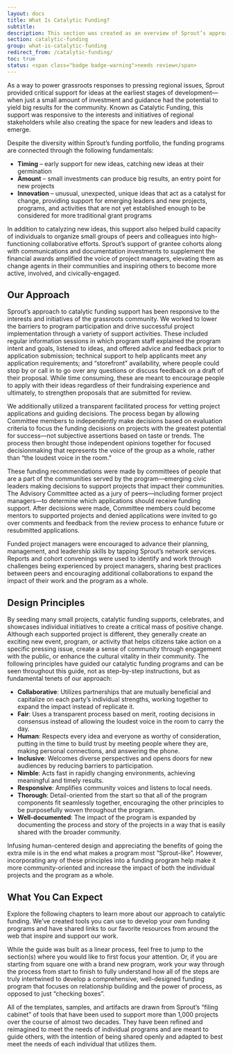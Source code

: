 ```yaml
---
layout: docs
title: What Is Catalytic Funding?
subtitle: 
description: This section was created as an overview of Sprout’s approach to Catalytic Funding. It provides context on the core principles that the subsequent guide were developed from and is intended to be useful for people who would like an introduction to Sprout as a catalytic funder before exploring the individual sections of the Field Guide.
section: catalytic-funding
group: what-is-catalytic-funding
redirect_from: /catalytic-funding/
toc: true
status: <span class="badge badge-warning">needs review</span>
---
```


<!--Offering financial and technical assistance at a project’s earliest stages of development creates space for new leaders and ideas to emerge. This combination of funding and a deep network of support in turn fuels the capabilities and taps into the ingenuity of a city’s creative community.-->

As a way to power grassroots responses to pressing regional issues, Sprout provided critical support for ideas at the earliest stages of development—when just a small amount of investment and guidance had the potential to yield big results for the community. Known as Catalytic Funding, this support was responsive to the interests and initiatives of regional stakeholders while also creating the space for new leaders and ideas to emerge.

Despite the diversity within Sprout’s funding portfolio, the funding programs are connected through the following fundamentals:
* **Timing** – early support for new ideas, catching new ideas at their germination
* **Amount** – small investments can produce big results, an entry point for new projects
* **Innovation** – unusual, unexpected, unique ideas that act as a catalyst for change, providing support for emerging leaders and new projects, programs, and activities that are not yet established enough to be considered for more traditional grant programs

In addition to catalyzing new ideas, this support also helped build capacity of individuals to organize small groups of peers and colleagues into high-functioning collaborative efforts. Sprout’s support of grantee cohorts along with communications and documentation investments to supplement the financial awards amplified the voice of project managers, elevating them as change agents in their communities and inspiring others to become more active, involved, and civically-engaged.

## Our Approach

Sprout’s approach to catalytic funding support has been responsive to the interests and initiatives of the grassroots community. We worked to lower the barriers to program participation and drive successful project implementation through a variety of support activities. These included regular information sessions in which program staff explained the program intent and goals, listened to ideas, and offered advice and feedback prior to application submission; technical support to help applicants meet any application requirements; and “storefront” availability, where people could stop by or call in to go over any questions or discuss feedback on a draft of their proposal. While time consuming, these are meant to encourage people to apply with their ideas regardless of their fundraising experience and ultimately, to strengthen proposals that are submitted for review.

We additionally utilized a transparent facilitated process for vetting project applications and guiding decisions. The process began by allowing Committee members to independently make decisions based on evaluation criteria to focus the funding decisions on projects with the greatest potential for success—not subjective assertions based on taste or trends. The process then brought those independent opinions together for focused decisionmaking that represents the voice of the group as a whole, rather than “the loudest voice in the room.” 

These funding recommendations were made by committees of people that are a part of the communities served by the program—emerging civic leaders making decisions to support projects that impact their communities. The Advisory Committee acted as a jury of peers—including former project managers—to determine which applications should receive funding support. After decisions were made, Committee members could become mentors to supported projects and denied applications were invited to go over comments and feedback from the review process to enhance future or resubmitted applications.

Funded project managers were encouraged to advance their planning, management, and leadership skills by tapping Sprout’s network services. Reports and cohort convenings were used to identify and work through challenges being experienced by project managers, sharing best practices between peers and encouraging additional collaborations to expand the impact of their work and the program as a whole. 

## Design Principles

By seeding many small projects, catalytic funding supports, celebrates, and showcases individual initiatives to create a critical mass of positive change. Although each supported project is different, they generally create an exciting new event, program, or activity that helps citizens take action on a specific pressing issue, create a sense of community through engagement with the public, or enhance the cultural vitality in their community. The following principles have guided our catalytic funding programs and can be seen throughout this guide, not as step-by-step instructions, but as fundamental tenets of our approach:

* **Collaborative**: Utilizes partnerships that are mutually beneficial and capitalize on each party’s individual strengths, working together to expand the impact instead of replicate it.
* **Fair**: Uses a transparent process based on merit, rooting decisions in consensus instead of allowing the loudest voice in the room to carry the day.
* **Human**: Respects every idea and everyone as worthy of consideration, putting in the time to build trust by meeting people where they are, making personal connections, and answering the phone.
* **Inclusive**: Welcomes diverse perspectives and opens doors for new audiences by reducing barriers to participation.
* **Nimble**: Acts fast in rapidly changing environments, achieving meaningful and timely results.
* **Responsive**: Amplifies community voices and listens to local needs.
* **Thorough**: Detail-oriented from the start so that all of the program components fit seamlessly together, encouraging the other principles to be purposefully woven throughout the program. 
* **Well-documented**: The impact of the program is expanded by documenting the process and story of the projects in a way that is easily shared with the broader community.

Infusing human-centered design and appreciating the benefits of going the extra mile is in the end what makes a program most “Sprout-like”. However, incorporating any of these principles into a funding program help make it more community-oriented and increase the impact of both the individual projects and the program as a whole. 

## What You Can Expect

Explore the following chapters to learn more about our approach to catalytic funding. We’ve created tools you can use to develop your own funding programs and have shared links to our favorite resources from around the web that inspire and support our work.

While the guide was built as a linear process, feel free to jump to the section(s) where you would like to first focus your attention. Or, if you are starting from square one with a brand new program, work your way through the process from start to finish to fully understand how all of the steps are truly intertwined to develop a comprehensive, well-designed funding program that focuses on relationship building and the power of process, as opposed to just “checking boxes”. 

All of the templates, samples, and artifacts are drawn from Sprout’s “filing cabinet” of tools that have been used to support more than 1,000 projects over the course of almost two decades. They have been refined and reimagined to meet the needs of individual programs and are meant to guide others, with the intention of being shared openly and adapted to best meet the needs of each individual that utilizes them.
